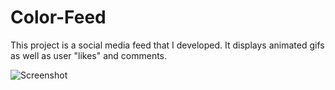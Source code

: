 # Color-Feed
This project is a social media feed that I developed. It displays animated gifs as well as user "likes" and comments.

![Screenshot](https://cloud.githubusercontent.com/assets/13486833/22807247/e371a5b2-eeda-11e6-902f-8e41183f0c00.png)
